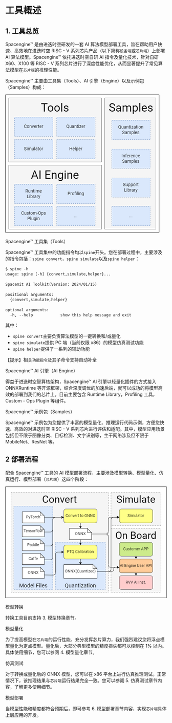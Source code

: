 # 工具概述

## 1. 工具总览
Spacengine™ 是由进迭时空研发的一套 AI 算法模型部署工具，旨在帮助用户快速、高效地在进迭时空 RISC - V 系列芯片产品（以下简称`设备端`或`芯片端`）上部署 AI 算法模型。Spacengine™ 依托进迭时空自研 AI 指令及量化技术，针对自研 X60、X100 等 RISC - V 系列芯片进行了深度性能优化，从而显著提升了常见算法模型在`芯片端`的推理性能。

Spacengine™ 主要由工具集（Tools）、AI 引擎（Engine）以及示例包（Samples）构成：

![alt text](image-1.png)

Spacengine™ 工具集（Tools）

Spacengine™ 工具集中的功能指令均以`spine`开头。您在部署过程中，主要涉及的指令包括：`spine convert`，`spine simulate`以及`spine helper`：
```
$ spine -h
usage: spine [-h] {convert,simulate,helper}...

Spacemit AI Toolkit(Version: 2024/01/15)

positional arguments:
  {convert,simulate,helper}

optional arguments:
  -h, --help            show this help message and exit
```
其中：
- `spine convert`主要负责算法模型的一键转换和/或量化
- `spine simulate`提供 PC 端（当前仅限 x86）的模型仿真测试功能
- `spine helper`提供了一系列的辅助功能

【提示】相关`功能指令`及其子命令支持自动补全

Spacengine™ AI 引擎（AI Engine）

得益于进迭时空智算核架构，Spacengine™ AI 引擎以轻量化插件的方式接入 ONNXRuntime 等开源框架，结合深度调优的加速后端，就可以成功的将模型高效的部署到我们的芯片上。目前主要包含 Runtime Library，Profiling 工具，Custom - Ops Plugin 等组件。

Spacengine™ 示例包（Samples）

Spacengine™ 示例包为您提供了丰富的模型量化、推理运行代码示例，方便您快速、高效的对进迭时空 RISC - V 系列芯片进行评估和适配。其中，模型应用场景包括但不限于图像分类、目标检测、文字识别等，主干网络涉及但不限于 MobileNet、ResNet 等。

## 2 部署流程
配合 Spacengine™ 工具的 AI 模型部署流程，主要涉及模型转换、模型量化、仿真运行、模型部署（`芯片端`）这四个阶段：


![alt text](image-2.png)


模型转换

转换工具目前支持 3. 模型转换章节。

模型量化

为了提高模型在`芯片端`的运行性能、充分发挥芯片算力，我们强烈建议您将浮点模型量化为定点模型。量化后，大部分典型模型的精度损失都可以控制在 1% 以内。具体使用细节，您可以参阅 4. 模型量化章节。

仿真测试

对于转换或量化后的 ONNX 模型，您可以在 x86 平台上进行仿真推理测试。正常情况下，该推理结果与`芯片端`运行结果完全一致。您可以参阅 5. 仿真测试章节内容，了解更多使用细节。

模型部署

当模型性能和精度都符合预期后，即可参考 6. 模型部署章节内容，实现`芯片端`具体上层应用的开发。